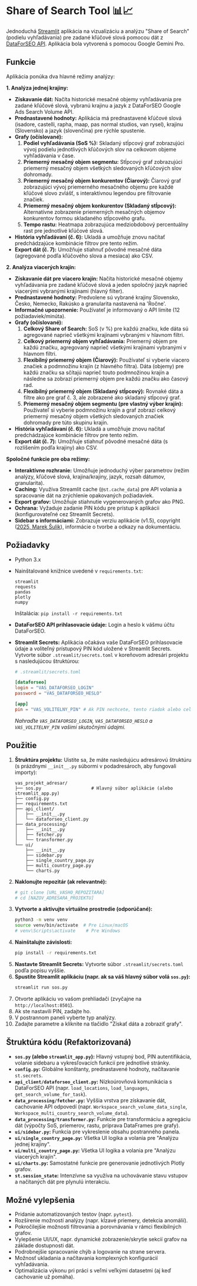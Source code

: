 # Share of Search Tool 📊📈

Jednoduchá [Streamlit](https://streamlit.io/) aplikácia na vizualizáciu a analýzu "Share of Search" (podielu vyhľadávania) pre zadané kľúčové slová pomocou dát z [DataForSEO API](https://dataforseo.com/). Aplikácia bola vytvorená s pomocou Google Gemini Pro.

## Funkcie

Aplikácia ponúka dva hlavné režimy analýzy:

**1. Analýza jednej krajiny:**
* **Získavanie dát:** Načíta historické mesačné objemy vyhľadávania pre zadané kľúčové slová, vybranú krajinu a jazyk z DataForSEO Google Ads Search Volume API.
* **Prednastavené hodnoty:** Aplikácia má prednastavené kľúčové slová (isadore, castelli, rapha, maap, pas normal studios, van rysel), krajinu (Slovensko) a jazyk (slovenčina) pre rýchle spustenie.
* **Grafy (očíslované):**
    1.  **Podiel vyhľadávania (SoS %):** Skladaný stĺpcový graf zobrazujúci vývoj podielu jednotlivých kľúčových slov na celkovom objeme vyhľadávania v čase.
    2.  **Priemerný mesačný objem segmentu:** Stĺpcový graf zobrazujúci priemerný mesačný objem všetkých sledovaných kľúčových slov dohromady.
    3.  **Priemerný mesačný objem konkurentov (Čiarový):** Čiarový graf zobrazujúci vývoj priemerného mesačného objemu pre každé kľúčové slovo zvlášť, s interaktívnou legendou pre filtrovanie značiek.
    4.  **Priemerný mesačný objem konkurentov (Skladaný stĺpcový):** Alternatívne zobrazenie priemerných mesačných objemov konkurentov formou skladaného stĺpcového grafu.
    5.  **Tempo rastu:** Heatmapa zobrazujúca medziobdobový percentuálny rast pre jednotlivé kľúčové slová.
* **História vyhľadávaní (č. 6):** Ukladá a umožňuje znovu načítať predchádzajúce kombinácie filtrov pre tento režim.
* **Export dát (č. 7):** Umožňuje stiahnuť pôvodné mesačné dáta (agregované podľa kľúčového slova a mesiaca) ako CSV.

**2. Analýza viacerých krajín:**
* **Získavanie dát pre viacero krajín:** Načíta historické mesačné objemy vyhľadávania pre zadané kľúčové slová a jeden spoločný jazyk naprieč viacerými vybranými krajinami (hlavný filter).
* **Prednastavené hodnoty:** Predvolene sú vybrané krajiny Slovensko, Česko, Nemecko, Rakúsko a granularita nastavená na 'Ročne'.
* **Informačné upozornenie:** Používateľ je informovaný o API limite (12 požiadaviek/minúta).
* **Grafy (očíslované):**
    1.  **Celkový Share of Search:** SoS (v %) pre každú značku, kde dáta sú agregované naprieč všetkými krajinami vybranými v hlavnom filtri.
    2.  **Celkový priemerný objem vyhľadávania:** Priemerný objem pre každú značku, agregovaný naprieč všetkými krajinami vybranými v hlavnom filtri.
    3.  **Flexibilný priemerný objem (Čiarový):** Používateľ si vyberie viacero značiek a podmnožinu krajín (z hlavného filtra). Dáta (objemy) pre každú značku sa sčítajú naprieč touto podmnožinou krajín a následne sa zobrazí priemerný objem pre každú značku ako časový rad.
    4.  **Flexibilný priemerný objem (Skladaný stĺpcový):** Rovnaké dáta a filtre ako pre graf č. 3, ale zobrazené ako skladaný stĺpcový graf.
    5.  **Priemerný mesačný objem segmentu (pre vlastný výber krajín):** Používateľ si vyberie podmnožinu krajín a graf zobrazí celkový priemerný mesačný objem všetkých sledovaných značiek dohromady pre túto skupinu krajín.
* **História vyhľadávaní (č. 6):** Ukladá a umožňuje znovu načítať predchádzajúce kombinácie filtrov pre tento režim.
* **Export dát (č. 7):** Umožňuje stiahnuť pôvodné mesačné dáta (s rozlíšením podľa krajiny) ako CSV.

**Spoločné funkcie pre oba režimy:**
* **Interaktívne rozhranie:** Umožňuje jednoduchý výber parametrov (režim analýzy, kľúčové slová, krajina/krajiny, jazyk, rozsah dátumov, granularita).
* **Caching:** Využíva Streamlit cache (`@st.cache_data`) pre API volania a spracovanie dát na zrýchlenie opakovaných požiadaviek.
* **Export grafov:** Umožňuje stiahnutie vygenerovaných grafov ako PNG.
* **Ochrana:** Vyžaduje zadanie PIN kódu pre prístup k aplikácii (konfigurovateľné cez Streamlit Secrets).
* **Sidebar s informáciami:** Zobrazuje verziu aplikácie (v1.5), copyright ([2025, Marek Šulik](https://mareksulik.sk)), informácie o tvorbe a odkazy na dokumentáciu.

## Požiadavky

* Python 3.x
* Nainštalované knižnice uvedené v `requirements.txt`:
    ```
    streamlit
    requests
    pandas
    plotly
    numpy
    ```
    Inštalácia: `pip install -r requirements.txt`
* **DataForSEO API prihlasovacie údaje:** Login a heslo k vášmu účtu DataForSEO.
* **Streamlit Secrets:** Aplikácia očakáva vaše DataForSEO prihlasovacie údaje a voliteľný prístupový PIN kód uložené v Streamlit Secrets. Vytvorte súbor `.streamlit/secrets.toml` v koreňovom adresári projektu s nasledujúcou štruktúrou:

    ```toml
    # .streamlit/secrets.toml

    [dataforseo]
    login = "VAS_DATAFORSEO_LOGIN"
    password = "VAS_DATAFORSEO_HESLO"

    [app]
    pin = "VAS_VOLITELNY_PIN" # Ak PIN nechcete, tento riadok alebo celú sekciu [app] môžete vynechať.
    ```

    *Nahraďte `VAS_DATAFORSEO_LOGIN`, `VAS_DATAFORSEO_HESLO` a `VAS_VOLITELNY_PIN` vašimi skutočnými údajmi.*

## Použitie

1.  **Štruktúra projektu:** Uistite sa, že máte nasledujúcu adresárovú štruktúru (s prázdnymi `__init__.py` súbormi v podadresároch, aby fungovali importy):
    ```
    vas_projekt_adresar/
    ├── sos.py                   # Hlavný súbor aplikácie (alebo streamlit_app.py)
    ├── config.py               
    ├── requirements.txt        
    ├── api_client/
    │   ├── __init__.py        
    │   └── dataforseo_client.py 
    ├── data_processing/
    │   ├── __init__.py         
    │   ├── fetcher.py          
    │   └── transformer.py       
    └── ui/
        ├── __init__.py         
        ├── sidebar.py           
        ├── single_country_page.py 
        ├── multi_country_page.py  
        └── charts.py              
    ```
2.  **Naklonujte repozitár (ak relevantné):**
    ```bash
    # git clone [URL_VASHO_REPOZITARA]
    # cd [NAZOV_ADRESARA_PROJEKTU]
    ```
3.  **Vytvorte a aktivujte virtuálne prostredie (odporúčané):**
    ```bash
    python3 -m venv venv
    source venv/bin/activate  # Pre Linux/macOS
    # venv\Scripts\activate    # Pre Windows
    ```
4.  **Nainštalujte závislosti:**
    ```bash
    pip install -r requirements.txt
    ```
5.  **Nastavte Streamlit Secrets:** Vytvorte súbor `.streamlit/secrets.toml` podľa popisu vyššie.
6.  **Spustite Streamlit aplikáciu (napr. ak sa váš hlavný súbor volá `sos.py`):**
    ```bash
    streamlit run sos.py
    ```
7.  Otvorte aplikáciu vo vašom prehliadači (zvyčajne na `http://localhost:8501`).
8.  Ak ste nastavili PIN, zadajte ho.
9.  V postrannom paneli vyberte typ analýzy.
10. Zadajte parametre a kliknite na tlačidlo "Získať dáta a zobraziť grafy".

## Štruktúra kódu (Refaktorizovaná)

* **`sos.py` (alebo `streamlit_app.py`):** Hlavný vstupný bod, PIN autentifikácia, volanie sidebaru a vykresľovacích funkcií pre jednotlivé stránky.
* **`config.py`:** Globálne konštanty, prednastavené hodnoty, načítavanie `st.secrets`.
* **`api_client/dataforseo_client.py`:** Nízkoúrovňová komunikácia s DataForSEO API (napr. `load_locations`, `load_languages`, `get_search_volume_for_task`).
* **`data_processing/fetcher.py`:** Vyššia vrstva pre získavanie dát, cachovanie API odpovedí (napr. `Workspace_search_volume_data_single`, `Workspace_multi_country_search_volume_data`).
* **`data_processing/transformer.py`:** Funkcie pre transformáciu a agregáciu dát (výpočty SoS, priemerov, rastu, príprava DataFrames pre grafy).
* **`ui/sidebar.py`:** Funkcia pre vykreslenie obsahu postranného panela.
* **`ui/single_country_page.py`:** Všetka UI logika a volania pre "Analýzu jednej krajiny".
* **`ui/multi_country_page.py`:** Všetka UI logika a volania pre "Analýzu viacerých krajín".
* **`ui/charts.py`:** Samostatné funkcie pre generovanie jednotlivých Plotly grafov.
* **`st.session_state`:** Intenzívne sa využíva na uchovávanie stavu vstupov a načítaných dát pre plynulú interakciu.

## Možné vylepšenia

* Pridanie automatizovaných testov (napr. `pytest`).
* Rozšírenie možností analýzy (napr. kĺzavé priemery, detekcia anomálií).
* Pokročilejšie možnosti filtrovania a porovnávania v rámci flexibilných grafov.
* Vylepšenie UI/UX, napr. dynamické zobrazenie/skrytie sekcií grafov na základe dostupnosti dát.
* Podrobnejšie spracovanie chýb a logovanie na strane servera.
* Možnosť ukladania a načítavania komplexných konfigurácií vyhľadávania.
* Optimalizácia výkonu pri práci s veľmi veľkými datasetmi (aj keď cachovanie už pomáha).